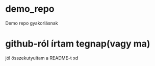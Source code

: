 # demo_repo
Demo repo gyakorlásnak
# github-ról írtam tegnap(vagy ma)
jól összekutyultam a README-t
xd